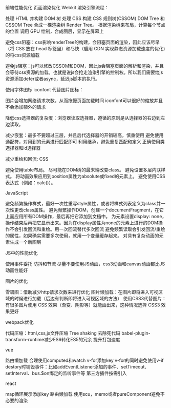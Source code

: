 前端性能优化
页面渲染优化
Webkit 渲染引擎流程：

处理 HTML 并构建 DOM 树
处理 CSS 构建 CSS 规则树(CSSOM)
DOM Tree 和 CSSOM Tree 合成一棵渲染树 Render Tree。
根据渲染树来布局，计算每个节点的位置
调用 GPU 绘制，合成图层，显示在屏幕上



避免css阻塞：css影响renderTree的构建，会阻塞页面的渲染，因此应该尽早（将 CSS 放在 head 标签里）和尽快（启用 CDN 实现静态资源加载速度的优化)的将css资源加载


避免js阻塞：js可以修改CSSOM和DOM，因此js会阻塞页面的解析和渲染，并且会等待css资源的加载。也就是说js会抢走渲染引擎的控制权。所以我们需要给js资源添加defer或者async，延迟js脚本的执行。


使用字体图标 iconfont 代替图片图标：

图片会增加网络请求次数，从而拖慢页面加载时间
iconfont可以很好的缩放并且不会添加额外的请求



降低css选择器的复杂度：浏览器读取选择器，遵循的原则是从选择器的右边到左边读取。

减少嵌套：最多不要超过三层，并且后代选择器的开销较高，慎重使用
避免使用通配符，对用到的元素进行匹配即可
利用继承，避免重复匹配和定义
正确使用类选择器和id选择器



减少重绘和回流:
CSS

避免使用table布局。
尽可能在DOM树的最末端改变class。
避免设置多层内联样式。
将动画效果应用到position属性为absolute或fixed的元素上。
避免使用CSS表达式（例如：calc()）。

JavaScript

避免频繁操作样式，最好一次性重写style属性，或者将样式列表定义为class并一次性更改class属性。
避免频繁操作DOM，创建一个documentFragment，在它上面应用所有DOM操作，最后再把它添加到文档中。
为元素设置display: none，操作结束后再把它显示出来。因为在display属性为none的元素上进行的DOM操作不会引发回流和重绘。用一次回流替代多次回流
避免频繁读取会引发回流/重绘的属性，如果确实需要多次使用，就用一个变量缓存起来。
对具有复杂动画的元素生成一个新图层



JS中的性能优化

使用事件委托
防抖和节流
尽量不要使用JS动画，css3动画和canvas动画都比JS动画性能好

图片的优化

雪碧图：借助减少http请求次数来进行优化
图片懒加载：在图片即将进入可视区域的时候进行加载（后边有判断即将进入可视区域的方法）
使用CSS3代替图片：有很多图片使用 CSS 效果（渐变、阴影等）就能画出来，这种情况选择 CSS3 效果更好

webpack优化

代码压缩：html,css,js文件压缩
Tree shaking 去除死代码
babel-plugin-transform-runtime减少ES6转化ES5的冗余
提升打包速度

vue

路由懒加载
合理使用computed和watch
v-for添加key
v-for的同时避免使用v-if
destory时销毁事件：比如addEventListener添加的事件、setTimeout、setInterval、bus.$on绑定的监听事件等
第三方插件按需引入

react

map循环展示添加key
路由懒加载
使用scu，memo或者pureComponent避免不必要的渲染